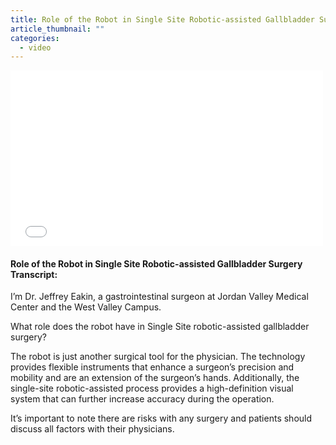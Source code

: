 ```yaml
---
title: Role of the Robot in Single Site Robotic-assisted Gallbladder Surgery
article_thumbnail: ""
categories:
  - video
---
```

<iframe style="width: 500px; height: 281px;" src="///www.youtube.com/embed/FT5UJZjeZUs" frameborder="0" allowfullscreen=""></iframe><h4>Role of the Robot in Single Site Robotic-assisted Gallbladder Surgery Transcript:</h4>
<p>I’m Dr. Jeffrey Eakin, a gastrointestinal surgeon at Jordan Valley Medical Center and the West Valley Campus.</p>
<p>What role does the robot have in Single Site robotic-assisted gallbladder surgery?</p>
<p>The robot is just another surgical tool for the physician. The technology provides flexible instruments that enhance a surgeon’s precision and mobility and are an extension of the surgeon’s hands. Additionally, the single-site robotic-assisted process provides a high-definition visual system that can further increase accuracy during the operation. </p>
<p>It’s important to note there are risks with any surgery and patients should discuss all factors with their physicians.</p>
